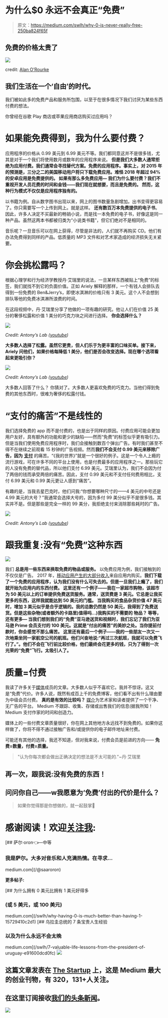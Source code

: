 # 为什么$0 永远不会真正“免费”

> 原文：<https://medium.com/swlh/why-0-is-never-really-free-250ba824f65f>

## 免费的价格太贵了

![](img/3d091a0c32b598bec034957004e5c3a8.png)

credit: [Alan O’Rourke](https://www.flickr.com/photos/toddle_email_newsletters/)

## 我们生活在一个‘自由’的时代。

我们被如此多的免费产品和服务所包围，以至于在很多情况下我们讨厌为某些东西付费的想法。

你曾经在谷歌 Play 商店或苹果应用商店购买过应用吗？

# 如果能免费得到，我为什么要付费？

应用程序的价格从 0.99 美元到 6.99 美元不等。我们都同意这并不是很多钱，尤其是对于一个我们将使用数月或数年的应用程序来说。
**但是我们大多数人通常拒绝为应用付费。我们通常会寻找替代方案。免费的应用程序。事实上，对 2015 年的预测是，三分之二的美国移动用户将只下载免费应用。难怪 2018 年超过 94%的安卓应用是免费提供的。
如果有那么多免费应用— **我们为什么要付费？我们不重视开发人员花费的时间和金钱——我们现在就想要，而且是免费的。
然而，这种行为模式不仅仅是应用程序独有的。****

以书籍为例。自从数字图书出现以来，网上的图书数量急剧增加。出书变得更容易了。你只需要写一个上传到网上。就是这样。
**还有数百万本免费提供的电子书**。因此，许多人决定不买最新的畅销小说，而是找一本免费的电子书，好像这是同一种产品。虽然这两本书都被归类为“小说类书籍”，但它们绝对不是相同的。

音乐呢？一旦音乐可以在网上获得，尽管是非法的，人们就不再购买 CD。他们有办法免费得到同样的产品。低质量的 MP3 文件和对艺术家造成的经济损失无关紧要。

# 你会挑松露吗？

根据心理学和行为经济学教授丹·艾瑞里的说法，一旦某样东西被贴上“免费”的标签，我们就找不到它的负面价值。正如 Ariely 解释的那样，一个有钱人会排队去得到一份免费的 Ben&Jerry’s，即使冰淇淋的价格只有 3 美元。这个人不会想到排队等他的免费冰淇淋所浪费的时间。

在这段视频中，丹·艾瑞里分享了他做的一项有趣的研究。他让人们在价值 25 美分的奢侈松露和价值 1 美分的巧克力块之间进行选择。
**你会选择什么？**

![](img/0cea88b4cf4a9bc2d44203f60cf1d12d.png)

*Credit: Antony’s Lab (*[*youtube*](https://www.youtube.com/watch?v=GrHJMfysrlk)*)*

**大多数人选择了松露。虽然它更贵，但人们乐于为更丰富的口味买单。接下来，Ariely 问他们，如果价格每降低 1 美分，他们是否会改变选择。现在哪个选项看起来更吸引你？**

![](img/33434faac94f66b28af20541556ba80c.png)

*Credit: Antony’s Lab (*[*youtube*](https://www.youtube.com/watch?v=GrHJMfysrlk)*)*

大多数人回答了什么？
你猜对了。大多数人更喜欢免费的巧克力。当他们得到免费的其他东西时，很难为奢侈的松露付钱。

# “支付的痛苦”不是线性的

我们选择免费的 app 而不是付费的，也是出于同样的原因。付费应用可能会更加用户友好，具有额外的功能和更少的缺陷——然而“免费”的标签似乎更有吸引力。但是当我们使用免费应用程序时，我们会接触到数百个弹出广告。有时我们甚至不得不在继续之前观看 15 秒钟的广告视频。然而**我们不会支付 0.99 美元来移除广告，因为** [**支付**](/@saaroron/4-steps-to-spend-your-money-more-rationally-3c8bcd7872ec) 的痛苦。“《我的世界》”就是一个很好的例子。这是一个令人上瘾的流行游戏，可在许多不同的平台上使用，也是付费最多的应用程序之一。那些玩它的人没有免费的替代品，所以他们支付 6.99 美元。艾瑞里认为，我们不会因为付了两倍的钱而承受两倍的痛苦。因此，支付 0.99 美元和不支付任何费用相比，支付 6.99 美元和 0.99 美元更让人感到“痛苦”。

有趣的是，当我去星巴克时，他们问我:“你想要哪种尺寸的——4 美元的中号还是 4.99 美元的大号？”我通常会选择大号的，因为多付 99 美分似乎不是很多钱。其实并不是。但是那些是完全一样的 99 美分，我拒绝支付来消除那些耗时的广告。

![](img/1babb868ef245ce3ea8742854fa0ee89.png)

*Credit: Antony’s Lab (*[*youtube*](https://www.youtube.com/watch?v=GrHJMfysrlk)*)*

# **跟我重复:没有“免费”这种东西**

![](img/8a6aec396e142de0a95322c9f24f81cc.png)

我们 **总是用一些东西来换取免费的物品或服务。** 以免费应用为例，我们接触到的不仅仅是广告。
2017 年，[移动应用产生的大部分收入](http://www.businessofapps.com/data/app-revenues/)来自应用内购买。**我们下载了一个免费的应用程序，认为我们没有什么可失去的。但是一旦我们上瘾了，我们就开始为应用内的东西付费。
这里还有一个例子——我在一家超市购物，该超市为 50 美元以上的订单提供免费送货服务。通常，送货费是 3 美元。它总是让我买更多的东西，这样我就能达到 50 美元的门槛。
当我购买的食品杂货价值 47 美元时，增加 3 美元似乎是合乎逻辑的。我的总数仍然是 50 美元，我得到了免费送货。但是这些杂物(或者额外的卡路里)值得吗...)我购买的不需要的
物品？
**等等，还有更多—**
当我们想到我们的“免费”亚马逊送货和视频时，我们忘记了我们为亚马逊 Prime 会员支付的 100 美元。这就是“付出的痛苦”的美妙之处。当你提前付款时，你会感觉不那么痛苦。
这里还有最后一个例子——我的一些朋友一次又一次地乘坐同一家航空公司的航班。他们兴奋地说:“再过三次航班，我就可以免费飞行了。”。他们不会在飞行前比较价格，他们最终会花更多的钱，只为了得到一次光荣的“免费”飞行。太吸引人了。**

# 质量=付费

我读了许多关于[媒体](https://medium.com/u/a32c340ea342?source=post_page-----250ba824f65f--------------------------------)成员的文章。大多数人似乎不喜欢它。我并不惊讶。这又是“免费”代价。许多人说，既然有成百上千的免费博客，他们看不出有什么理由要为中级会员付费。
**真的是有效的比较吗？**
[媒介](https://medium.com/u/504c7870fdb6?source=post_page-----250ba824f65f--------------------------------)为艺术家和读者提供了一个干净、无广告的平台。
Medium 不跟踪、收集、存储或出售我们的信息(据我所知！Medium 支付作家的时间和创造力。

媒体上的一些付费文章质量很好，你在网上其他地方永远找不到免费的。如果你这样做了，你将不得不通过接触广告和/或提供你的电子邮件地址来付费。

可能还有其他的选择，我还不知道，但对我来说，付费会员是前进的方向——
**免费=数量，付费=质量。**

> "认为你每次都会做出正确决定的想法是不太可能的."~丹·艾瑞里

## 再一次，跟我说:没有免费的东西！

## **问问你自己——w**我愿意为‘免费’付出的代价是什么？

> 如果你觉得那是你想做的，就一起鼓掌👏

# 感谢阅读！欢迎[关注我](/@saaroron):

[](/@saaroron) [## 萨尔·oron⁦⁦👈—中等

### 我是萨尔。大多对音乐和人充满热情。在寻求…

medium.com](/@saaroron) 

**更多帖子:**

[](/swlh/why-having-0-is-much-better-than-having-1-15729410c2d1) [## 为什么拥有 0 美元比拥有 1 美元好得多

### (或 5 美元，或 100 美元)

medium.com](/swlh/why-having-0-is-much-better-than-having-1-15729410c2d1) [](/swlh/7-valuable-life-lessons-from-the-president-of-uruguay-e91600dcd0fc) [## 乌拉圭总统的 7 条宝贵人生经验

### 以及为什么永远不会太晚

medium.com](/swlh/7-valuable-life-lessons-from-the-president-of-uruguay-e91600dcd0fc) [![](img/308a8d84fb9b2fab43d66c117fcc4bb4.png)](https://medium.com/swlh)

## 这篇文章发表在 [The Startup](https://medium.com/swlh) 上，这是 Medium 最大的创业刊物，有 320，131+人关注。

## 在这里订阅接收[我们的头条新闻](http://growthsupply.com/the-startup-newsletter/)。

[![](img/b0164736ea17a63403e660de5dedf91a.png)](https://medium.com/swlh)